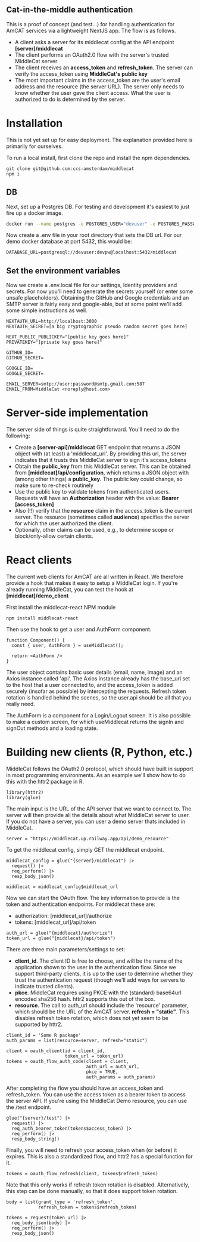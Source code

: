 ## Cat-in-the-middle authentication

This is a proof of concept (and test...) for handling authentication
for AmCAT services via a lightweight NextJS app. The flow is as
follows.

- A client asks a server for its middlecat config at the API endpoint **[server]/middlecat**
- The client performs an OAuth2.0 flow with the server's trusted MiddleCat server
- The client receives an **access_token** and **refresh_token**. The server can verify the access_token using **MiddleCat's public key**
- The most important claims in the access_token are the user's email address
  and the resource (the server URL). The server only needs to know whether the user gave the client access. What the user is authorized to do is determined by the server.

# Installation

This is not yet set up for easy deployment. The explanation provided here is primarily for ourselves.

To run a local install, first clone the repo and install the npm dependencies.

```
git clone git@github.com:ccs-amsterdam/middlecat
npm i
```

## DB

Next, set up a Postgres DB. For testing and development it's easiest to just fire up a docker image.

```bash
docker run --name postgres -e POSTGRES_USER="devuser" -e POSTGRES_PASSWORD="devpw" -p 5432:5432 -d postgres
```

Now create a .env file in your root directory that sets the DB url. For our demo docker database at port 5432, this would be:

```
DATABASE_URL=postgresql://devuser:devpw@localhost:5432/middlecat
```

## Set the environment variables

Now we create a .env.local file for our settings, Identity providers and secrets.
For now you'll need to generate the secrets yourself (or enter some unsafe placeholders).
Obtaining the GitHub and Google credentials and an SMTP server is fairly easy and google-able, but at some point we'll add some simple instructions as well.

```
NEXTAUTH_URL=http://localhost:3000
NEXTAUTH_SECRET=[a big cryptographic pseudo random secret goes here]

NEXT_PUBLIC_PUBLICKEY="[public key goes here]"
PRIVATEKEY="[private key goes here]"

GITHUB_ID=
GITHUB_SECRET=

GOOGLE_ID=
GOOGLE_SECRET=

EMAIL_SERVER=smtp://user:password@smtp.gmail.com:587
EMAIL_FROM=MiddleCat <noreply@host.com>
```

# Server-side implementation

The server side of things is quite straightforward. You'll need to do the following:

- Create a **[server-api]/middlecat** GET endpoint that returns a JSON object with (at least) a 'middlecat_url'. By providing this url, the server indicates that it trusts this MiddleCat server to sign it's access_tokens
- Obtain the **public_key** from this MiddleCat server. This can be obtained from **[middlecat]/api/configuration**, which returns a JSON object with (among other things) a **public_key**. The public key could change, so make sure to re-check routinely
- Use the public key to validate tokens from authenticated users. Requests will have an **Authorization** header with the value: **Bearer [access_token]**
- Also (!!) verify that the **resource** claim in the access_token is the current server. The resource (sometimes called **audience**) specifies the server for which the user authorized the client.
- Optionally, other claims can be used, e.g., to determine scope or block/only-allow certain clients.

# React clients

The current web clients for AmCAT are all written in React. We therefore provide a hook that makes it easy to setup a MiddleCat login. If you're already running MiddleCat, you can test the hook at **[middlecat]/demo_client**

First install the middlecat-react NPM module

```
npm install middlecat-react
```

Then use the hook to get a user and AuthForm component.

```
function Component() {
  const { user, AuthForm } = useMiddlecat();

  return <AuthForm />
}
```

The user object contains basic user details (email, name, image) and an Axios instance called 'api'. The Axios instance already has the base_url set to the host that a user connected to, and the access_token is added securely (insofar as possible) by intercepting the requests. Refresh token rotation is handled behind
the scenes, so the user.api should be all that you really need.

The AuthForm is a component for a Login/Logout screen. It is also possible to make a custom screen, for which useMiddlecat returns the signIn and signOut methods and a loading state.

# Building new clients (R, Python, etc.)

MiddleCat follows the OAuth2.0 protocol, which should have built in support in most programming environments. As an example we'll show how to do this with the httr2 package in R.

```
library(httr2)
library(glue)
```

The main input is the URL of the API server that we want to connect to.
The server will then provide all the details about what MiddleCat server to user.
If you do not have a server, you can user a demo server thats included in MiddleCat.

```
server = "https://middlecat.up.railway.app/api/demo_resource"
```

To get the middlecat config, simply GET the middlecat endpoint.

```
middlecat_config = glue("{server}/middlecat") |>
  request() |>
  req_perform() |>
  resp_body_json()

middlecat = middlecat_config$middlecat_url
```

Now we can start the OAuth flow. The key information to provide is the
token and authentication endpoints. For middlecat these are:

- authorization: [middlecat_url]/authorize
- tokens: [middlecat_url]/api/token

```
auth_url = glue("{middlecat}/authorize")
token_url = glue("{middlecat}/api/token")
```

There are three main parameters/settings to set:

- **client_id**. The client ID is free to choose, and will be the name of the application shown
  to the user in the authentication flow. Since we support third-party clients, it is up to the user to determine whether they trust the authentication request (though we'll add ways for servers to indicate trusted clients).
- **pkce**. MiddleCat requires using PKCE with the (standard) base64url encoded sha256 hash. httr2 supports this out of the box.
- **resource**. The call to auth_url should include the 'resource' parameter, which should be the
  URL of the AmCAT server.
  **refresh = "static"**. This disables refresh token rotation, which does not yet seem to be supported by httr2.

```
client_id = 'Some R package'
auth_params = list(resource=server, refresh="static")

client = oauth_client(id = client_id,
                      token_url = token_url)
tokens = oauth_flow_auth_code(client = client,
                              auth_url = auth_url,
                              pkce = TRUE,
                              auth_params = auth_params)
```

After completing the flow you should have an access_token and refresh_token.
You can use the access token as a bearer token to access the server API.
If you're using the MiddleCat Demo resource, you can use the /test endpoint.

```
glue("{server}/test") |>
  request() |>
  req_auth_bearer_token(tokens$access_token) |>
  req_perform() |>
  resp_body_string()
```

Finally, you will need to refresh your access_token when (or before) it expires.
This is also a standardized flow, and httr2 has a special function for it.

```
tokens = oauth_flow_refresh(client, tokens$refresh_token)
```

Note that this only works if refresh token rotation is disabled. Alternatively,
this step can be done manually, so that it does support token rotation.

```
body = list(grant_type = 'refresh_token',
            refresh_token = tokens$refresh_token)

tokens = request(token_url) |>
  req_body_json(body) |>
  req_perform() |>
  resp_body_json()
```
